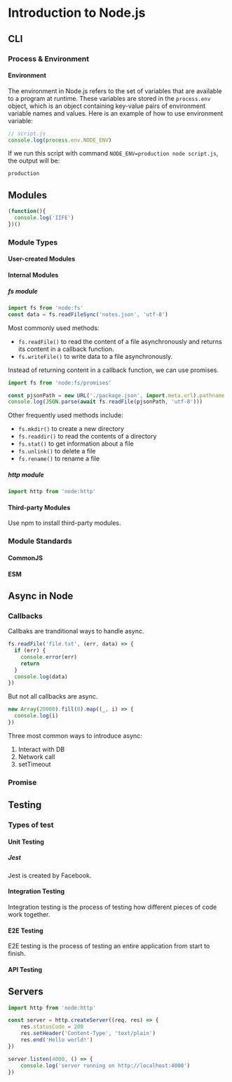 # Introduction to Node.js
## CLI 
### Process & Environment 
#### Environment 
The environment in Node.js refers to the set of variables that are available to a program at runtime. These variables are stored in the `process.env` object, which is an object containing key-value pairs of environment variable names and values. 
Here is an example of how to use environment variable: 
```js
// script.js
console.log(process.env.NODE_ENV)
```
If we run this script with command `NODE_ENV=production node script.js`, the output will be: 
```
production
```
## Modules
```js
(function(){
  console.log('IIFE')
})()
```
### Module Types
#### User-created Modules 
#### Internal Modules 
##### fs module
```js
import fs from 'node:fs'
const data = fs.readFileSync('notes.json', 'utf-8')
```
Most commonly used methods:
* `fs.readFile()` to read the content of a file asynchronously and returns its content in a callback function.
* `fs.writeFile()` to write data to a file asynchronously.

Instead of returning content in a callback function, we can use promises. 
```js
import fs from 'node:fs/promises'

const pjsonPath = new URL('./package.json', import.meta.url).pathname
console.log(JSON.parse(await fs.readFile(pjsonPath, 'utf-8')))
```

Other frequently used methods include: 
* `fs.mkdir()` to create a new directory
* `fs.readdir()` to read the contents of a directory
* `fs.stat()` to get information about a file
* `fs.unlink()` to delete a file
* `fs.rename()` to rename a file

##### http module
```js
import http from 'node:http'

```
#### Third-party Modules 
Use npm to install third-party modules. 
### Module Standards
#### CommonJS 
#### ESM
## Async in Node
### Callbacks 
Callbaks are tranditional ways to handle async. 
```js
fs.readFile('file.txt', (err, data) => {
  if (err) {
    console.error(err)
    return 
  }
  console.log(data)
})
```
But not all callbacks are async. 
```js
new Array(20000).fill(0).map((_, i) => {
  console.log(i)
})
```
Three most common ways to introduce async:  
1. Interact with DB
2. Network call
3. setTimeout

### Promise 

## Testing 
### Types of test 
#### Unit Testing
##### Jest 
Jest is created by Facebook. 
#### Integration Testing 
Integration testing is the process of testing how different pieces of code work together. 
#### E2E Testing
E2E testing is the process of testing an entire application from start to finish. 
#### API Testing 

## Servers 
```js
import http from 'node:http'

const server = http.createServer((req, res) => {
    res.statusCode = 200
    res.setHeader('Content-Type', 'text/plain')
    res.end('Hello world!')
})

server.listen(4000, () => {
    console.log('server running on http://localhost:4000')
})
```

